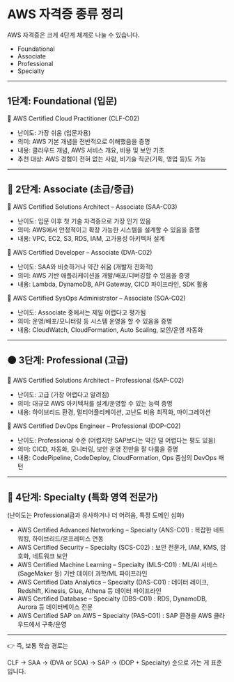 # AWS 자격증 종류 정리

AWS 자격증은 크게 4단계 체계로 나눌 수 있습니다.

- Foundational
- Associate
- Professional
- Specialty

---

## 1단계: Foundational (입문)

📌 AWS Certified Cloud Practitioner (CLF-C02)

- 난이도: 가장 쉬움 (입문자용)
- 의미: AWS 기본 개념을 전반적으로 이해했음을 증명
- 내용: 클라우드 개념, AWS 서비스 개요, 비용 및 보안 기초
- 추천 대상: AWS 경험이 전혀 없는 사람, 비기술 직군(기획, 영업 등)도 가능

---

## 🔵 2단계: Associate (초급/중급)

📌 AWS Certified Solutions Architect – Associate (SAA-C03)

- 난이도: 입문 이후 첫 기술 자격증으로 가장 인기 있음
- 의미: AWS에서 안정적이고 확장 가능한 시스템을 설계할 수 있음을 증명
- 내용: VPC, EC2, S3, RDS, IAM, 고가용성 아키텍처 설계

📌 AWS Certified Developer – Associate (DVA-C02)

- 난이도: SAA와 비슷하거나 약간 쉬움 (개발자 친화적)
- 의미: AWS 기반 애플리케이션을 개발/배포/디버깅할 수 있음을 증명
- 내용: Lambda, DynamoDB, API Gateway, CICD 파이프라인, SDK 활용

📌 AWS Certified SysOps Administrator – Associate (SOA-C02)

- 난이도: Associate 중에서는 제일 어렵다고 평가됨
- 의미: 운영/배포/모니터링 등 시스템 운영을 할 수 있음을 증명
- 내용: CloudWatch, CloudFormation, Auto Scaling, 보안/운영 자동화

---

## 🟠 3단계: Professional (고급)

📌 AWS Certified Solutions Architect – Professional (SAP-C02)

- 난이도: 고급 (가장 어렵다고 알려짐)
- 의미: 대규모 AWS 아키텍처를 설계/운영할 수 있는 능력 증명
- 내용: 하이브리드 환경, 멀티어플리케이션, 고난도 비용 최적화, 마이그레이션

📌 AWS Certified DevOps Engineer – Professional (DOP-C02)

- 난이도: Professional 수준 (어렵지만 SAP보다는 약간 덜 어렵다는 평도 있음)
- 의미: CICD, 자동화, 모니터링, 보안 운영 전반을 잘 다룸을 증명
- 내용: CodePipeline, CodeDeploy, CloudFormation, Ops 중심의 DevOps 패턴

---

## 🔴 4단계: Specialty (특화 영역 전문가)

(난이도는 Professional급과 유사하거나 더 어려움, 특정 도메인 심화)

- AWS Certified Advanced Networking – Specialty (ANS-C01)
  : 복잡한 네트워킹, 하이브리드/온프레미스 연동
- AWS Certified Security – Specialty (SCS-C02)
  : 보안 전문가, IAM, KMS, 암호화, 네트워크 보안
- AWS Certified Machine Learning – Specialty (MLS-C01)
  : ML/AI 서비스(SageMaker 등) 기반 데이터 과학/ML 파이프라인
- AWS Certified Data Analytics – Specialty (DAS-C01)
  : 데이터 레이크, Redshift, Kinesis, Glue, Athena 등 데이터 파이프라인
- AWS Certified Database – Specialty (DBS-C01)
  : RDS, DynamoDB, Aurora 등 데이터베이스 전문
- AWS Certified SAP on AWS – Specialty (PAS-C01)
  : SAP 환경을 AWS 클라우드에서 구축/운영

---

👉 즉, 보통 학습 경로는

CLF → SAA → (DVA or SOA) → SAP → (DOP + Specialty) 순으로 가는 게 표준입니다.
